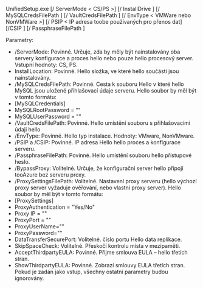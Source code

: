UnifiedSetup.exe [/ ServerMode < CS/PS >] [/ InstallDrive <DriveLetter>] [/ MySQLCredsFilePath <MySQL credentials file path>] [/ VaultCredsFilePath <Vault credentials file path>] [/ EnvType < VMWare nebo NonVMWare >] [/ PSIP < IP adresa toobe používaných pro přenos dat] [/CSIP <IP address of CS toobe registered with>] [/ PassphraseFilePath <Passphrase file path>]

Parametry:

* /ServerMode: Povinné. Určuje, zda by měly být nainstalovány oba servery konfigurace a proces hello nebo pouze hello procesový server. Vstupní hodnoty: CS, PS.
* InstallLocation: Povinné. Hello složka, ve které hello součásti jsou nainstalovány.
* /MySQLCredsFilePath: Povinné. Cesta k souboru Hello v které hello MySQL jsou uložené přihlašovací údaje serveru. Hello soubor by měl být v tomto formátu:
* [MySQLCredentials]
* MySQLRootPassword = "<Password>"
* MySQLUserPassword = "<Password>"
* /VaultCredsFilePath: Povinné. Hello umístění souboru s přihlašovacími údaji hello
* /EnvType: Povinné. Hello typ instalace. Hodnoty: VMware, NonVMware.
* /PSIP a /CSIP: Povinné. IP adresa Hello hello proces a konfigurace serveru.
* /PassphraseFilePath: Povinné. Hello umístění souboru hello přístupové heslo.
* /BypassProxy: Volitelné. Určuje, že konfigurační server hello připojí tooAzure bez serveru proxy.
* /ProxySettingsFilePath: Volitelné. Nastavení proxy serveru (hello výchozí proxy server vyžaduje ověřování, nebo vlastní proxy server). Hello soubor by měl být v tomto formátu:
* [ProxySettings]
* ProxyAuthentication = "Yes/No"
* Proxy IP = "<IP adresa>"
* ProxyPort = "<Port>"
* ProxyUserName="<User Name>"
* ProxyPassword="<Password>"
* DataTransferSecurePort: Volitelné. číslo portu Hello data replikace.
* SkipSpaceCheck: Volitelné. Přeskočí kontrolu místa v mezipaměti.
* AcceptThirdpartyEULA: Povinné. Přijme smlouva EULA – hello třetích stran.
* ShowThirdpartyEULA: Povinné. Zobrazí smlouvy EULA třetích stran. Pokud je zadán jako vstup, všechny ostatní parametry budou ignorovány.
